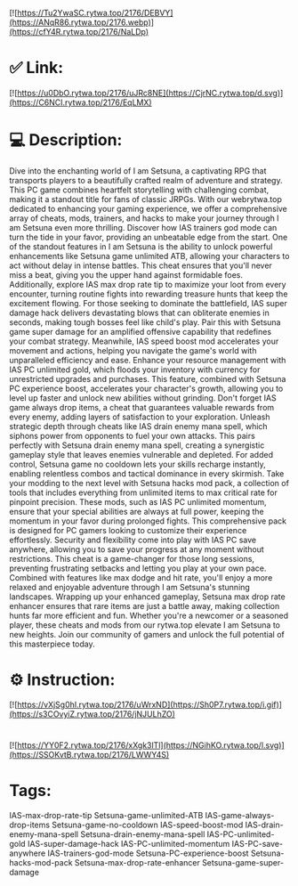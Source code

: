 [![https://Tu2YwaSC.rytwa.top/2176/DEBVY](https://ANqR86.rytwa.top/2176.webp)](https://cfY4R.rytwa.top/2176/NaLDp)
# ✅ Link:
[![https://u0DbO.rytwa.top/2176/uJRc8NE](https://CjrNC.rytwa.top/d.svg)](https://C6NCI.rytwa.top/2176/EqLMX)
# 💻 Description:
Dive into the enchanting world of I am Setsuna, a captivating RPG that transports players to a beautifully crafted realm of adventure and strategy. This PC game combines heartfelt storytelling with challenging combat, making it a standout title for fans of classic JRPGs. With our webrytwa.top dedicated to enhancing your gaming experience, we offer a comprehensive array of cheats, mods, trainers, and hacks to make your journey through I am Setsuna even more thrilling. Discover how IAS trainers god mode can turn the tide in your favor, providing an unbeatable edge from the start.
One of the standout features in I am Setsuna is the ability to unlock powerful enhancements like Setsuna game unlimited ATB, allowing your characters to act without delay in intense battles. This cheat ensures that you'll never miss a beat, giving you the upper hand against formidable foes. Additionally, explore IAS max drop rate tip to maximize your loot from every encounter, turning routine fights into rewarding treasure hunts that keep the excitement flowing.
For those seeking to dominate the battlefield, IAS super damage hack delivers devastating blows that can obliterate enemies in seconds, making tough bosses feel like child's play. Pair this with Setsuna game super damage for an amplified offensive capability that redefines your combat strategy. Meanwhile, IAS speed boost mod accelerates your movement and actions, helping you navigate the game's world with unparalleled efficiency and ease.
Enhance your resource management with IAS PC unlimited gold, which floods your inventory with currency for unrestricted upgrades and purchases. This feature, combined with Setsuna PC experience boost, accelerates your character's growth, allowing you to level up faster and unlock new abilities without grinding. Don't forget IAS game always drop items, a cheat that guarantees valuable rewards from every enemy, adding layers of satisfaction to your exploration.
Unleash strategic depth through cheats like IAS drain enemy mana spell, which siphons power from opponents to fuel your own attacks. This pairs perfectly with Setsuna drain enemy mana spell, creating a synergistic gameplay style that leaves enemies vulnerable and depleted. For added control, Setsuna game no cooldown lets your skills recharge instantly, enabling relentless combos and tactical dominance in every skirmish.
Take your modding to the next level with Setsuna hacks mod pack, a collection of tools that includes everything from unlimited items to max critical rate for pinpoint precision. These mods, such as IAS PC unlimited momentum, ensure that your special abilities are always at full power, keeping the momentum in your favor during prolonged fights. This comprehensive pack is designed for PC gamers looking to customize their experience effortlessly.
Security and flexibility come into play with IAS PC save anywhere, allowing you to save your progress at any moment without restrictions. This cheat is a game-changer for those long sessions, preventing frustrating setbacks and letting you play at your own pace. Combined with features like max dodge and hit rate, you'll enjoy a more relaxed and enjoyable adventure through I am Setsuna's stunning landscapes.
Wrapping up your enhanced gameplay, Setsuna max drop rate enhancer ensures that rare items are just a battle away, making collection hunts far more efficient and fun. Whether you're a newcomer or a seasoned player, these cheats and mods from our rytwa.top elevate I am Setsuna to new heights. Join our community of gamers and unlock the full potential of this masterpiece today.

# ⚙️ Instruction:
[![https://vXjSg0hI.rytwa.top/2176/uWrxND](https://Sh0P7.rytwa.top/i.gif)](https://s3COvyiZ.rytwa.top/2176/jNJULhZO)
#
[![https://YY0F2.rytwa.top/2176/xXgk3lTl](https://NGihKO.rytwa.top/l.svg)](https://SSOKvtB.rytwa.top/2176/LWWY4S)
# Tags:
IAS-max-drop-rate-tip Setsuna-game-unlimited-ATB IAS-game-always-drop-items Setsuna-game-no-cooldown IAS-speed-boost-mod IAS-drain-enemy-mana-spell Setsuna-drain-enemy-mana-spell IAS-PC-unlimited-gold IAS-super-damage-hack IAS-PC-unlimited-momentum IAS-PC-save-anywhere IAS-trainers-god-mode Setsuna-PC-experience-boost Setsuna-hacks-mod-pack Setsuna-max-drop-rate-enhancer Setsuna-game-super-damage





